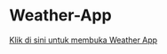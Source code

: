 ﻿# Weather-App

<a href="https://lateeep.github.io/Weather-App/" target="_blank">Klik di sini untuk membuka Weather App</a>

